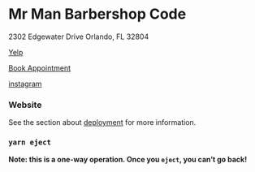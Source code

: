 
# Mr Man Barbershop Code

2302 Edgewater Drive
Orlando, FL 32804

[Yelp](https://www.yelp.com/biz/mr-man-barbershop-shop-orlando)

[Book Appointment](https://www.genbook.com/bookings/slot/reservation/30329203?s=.)

[instagram](https://www.instagram.com/mrmancollegepark/)


### Website



See the section about [deployment](https://facebook.github.io/create-react-app/docs/deployment) for more information.

### `yarn eject`

**Note: this is a one-way operation. Once you `eject`, you can’t go back!**


